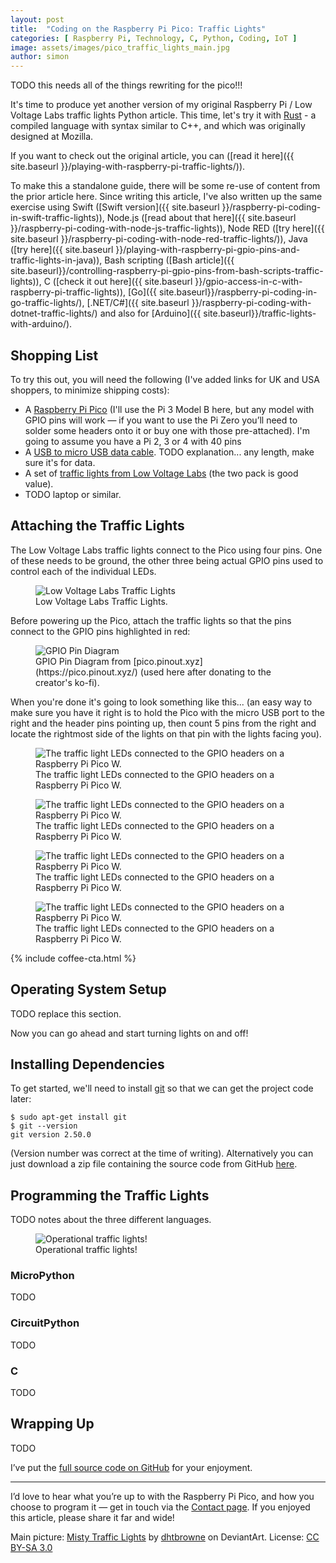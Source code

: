 ```yaml
---
layout: post
title:  "Coding on the Raspberry Pi Pico: Traffic Lights"
categories: [ Raspberry Pi, Technology, C, Python, Coding, IoT ]
image: assets/images/pico_traffic_lights_main.jpg
author: simon
---
```

TODO this needs all of the things rewriting for the pico!!!

It's time to produce yet another version of my original Raspberry Pi / Low Voltage Labs traffic lights Python article. This time, let's try it with [Rust](https://www.rust-lang.org/) - a compiled language with syntax similar to C++, and which was originally designed at Mozilla.  

If you want to check out the original article, you can ([read it here]({{ site.baseurl }}/playing-with-raspberry-pi-traffic-lights/)). 

To make this a standalone guide, there will be some re-use of content from the prior article here. Since writing this article, I've also written up the same exercise using Swift ([Swift version]({{ site.baseurl }}/raspberry-pi-coding-in-swift-traffic-lights)), Node.js ([read about that here]({{ site.baseurl }}/raspberry-pi-coding-with-node-js-traffic-lights)), Node RED ([try here]({{ site.baseurl }}/raspberry-pi-coding-with-node-red-traffic-lights/)), Java ([try here]({{ site.baseurl }}/playing-with-raspberry-pi-gpio-pins-and-traffic-lights-in-java)), Bash scripting ([Bash article]({{ site.baseurl}}/controlling-raspberry-pi-gpio-pins-from-bash-scripts-traffic-lights)), C ([check it out here]({{ site.baseurl }}/gpio-access-in-c-with-raspberry-pi-traffic-lights)), [Go]({{ site.baseurl}}/raspberry-pi-coding-in-go-traffic-lights/), [.NET/C#]({{ site.baseurl }}/raspberry-pi-coding-with-dotnet-traffic-lights/) and also for [Arduino]({{ site.baseurl}}/traffic-lights-with-arduino/).

## Shopping List

To try this out, you will need the following (I've added links for UK and USA shoppers, to minimize shipping costs):

* A [Raspberry Pi Pico](TODO) (I'll use the Pi 3 Model B here, but any model with GPIO pins will work — if you want to use the Pi Zero you’ll need to solder some headers onto it or buy one with those pre-attached). I'm going to assume you have a Pi 2, 3 or 4 with 40 pins
* A [USB to micro USB data cable](TODO). TODO explanation... any length, make sure it's for data.
* A set of [traffic lights from Low Voltage Labs](http://lowvoltagelabs.com/products/pi-traffic/) (the two pack is good value).
* TODO laptop or similar.

## Attaching the Traffic Lights

The Low Voltage Labs traffic lights connect to the Pico using four pins. One of these needs to be ground, the other three being actual GPIO pins used to control each of the individual LEDs.

<figure class="figure">
  <img src="{{ site.baseurl }}/assets/images/pico_traffic_lights_stock.jpg" class="figure-img img-fluid" alt="Low Voltage Labs Traffic Lights">
  <figcaption class="figure-caption text-center">Low Voltage Labs Traffic Lights.</figcaption>
</figure>

Before powering up the Pico, attach the traffic lights so that the pins connect to the GPIO pins highlighted in red:

<figure class="figure">
  <img src="{{ site.baseurl }}/assets/images/pico_traffic_lights_pico_pinout.png" class="figure-img img-fluid" alt="GPIO Pin Diagram">
  <figcaption class="figure-caption text-center">GPIO Pin Diagram from [pico.pinout.xyz](https://pico.pinout.xyz/) (used here after donating to the creator's ko-fi).</figcaption>
</figure>

When you're done it's going to look something like this... (an easy way to make sure you have it right is to hold the Pico with the micro USB port to the right and the header pins pointing up, then count 5 pins from the right and locate the rightmost side of the lights on that pin with the lights facing you).

<div class="slick-carousel">
    <div>
        <figure class="figure">
        <img src="{{ site.baseurl }}/assets/images/pico_traffic_lights_hardware_1.jpg" class="figure-img img-fluid" alt="The traffic light LEDs connected to the GPIO headers on a Raspberry Pi Pico W.">
        <figcaption class="figure-caption text-center">The traffic light LEDs connected to the GPIO headers on a Raspberry Pi Pico W.</figcaption>
        </figure>
    </div>
    <div>
        <figure class="figure">
        <img src="{{ site.baseurl }}/assets/images/pico_traffic_lights_hardware_2.jpg" class="figure-img img-fluid" alt="The traffic light LEDs connected to the GPIO headers on a Raspberry Pi Pico W.">
        <figcaption class="figure-caption text-center">The traffic light LEDs connected to the GPIO headers on a Raspberry Pi Pico W.</figcaption>
        </figure>
    </div>
    <div>
        <figure class="figure">
        <img src="{{ site.baseurl }}/assets/images/pico_traffic_lights_hardware_3.jpg" class="figure-img img-fluid" alt="The traffic light LEDs connected to the GPIO headers on a Raspberry Pi Pico W.">
        <figcaption class="figure-caption text-center">The traffic light LEDs connected to the GPIO headers on a Raspberry Pi Pico W.</figcaption>
        </figure>
    </div>
    <div>
        <figure class="figure">
        <img src="{{ site.baseurl }}/assets/images/pico_traffic_lights_hardware_4.jpg" class="figure-img img-fluid" alt="The traffic light LEDs connected to the GPIO headers on a Raspberry Pi Pico W.">
        <figcaption class="figure-caption text-center">The traffic light LEDs connected to the GPIO headers on a Raspberry Pi Pico W.</figcaption>
        </figure>
    </div>
</div>

{% include coffee-cta.html %}

## Operating System Setup

TODO replace this section.

Now you can go ahead and start turning lights on and off!

## Installing Dependencies

To get started, we'll need to install [git](https://git-scm.com/) so that we can get the project code later:

```
$ sudo apt-get install git
$ git --version
git version 2.50.0
```

(Version number was correct at the time of writing). Alternatively you can just download a zip file containing the source code from GitHub [here](TODO).

## Programming the Traffic Lights

TODO notes about the three different languages.

<figure class="figure">
  <img src="{{ site.baseurl }}/assets/images/pico_traffic_lights_lights_working.gif" class="figure-img img-fluid" alt="Operational traffic lights!">
  <figcaption class="figure-caption text-center">Operational traffic lights!</figcaption>
</figure>

### MicroPython

TODO

<script src="https://gist.github.com/simonprickett/17dfc46c0ee8d497ef1bd228a606608b.js"></script>

### CircuitPython

TODO

<script src="https://gist.github.com/simonprickett/fa6ffc704be7110543cb816818e54a41.js"></script>

### C

TODO

<script src="https://gist.github.com/simonprickett/e29bf25d7a5a556227221b9b6628b1f4.js"></script>

## Wrapping Up

TODO

I’ve put the [full source code on GitHub](https://github.com/simonprickett/pi-pico-traffic-lights) for your enjoyment.

---

I’d love to hear what you’re up to with the Raspberry Pi Pico, and how you choose to program it — get in touch via the [Contact page](https://simonprickett.dev/contact/). If you enjoyed this article, please share it far and wide!

Main picture: [Misty Traffic Lights](https://www.deviantart.com/dhtbrowne/art/Misty-traffic-lights-149851701) by [dhtbrowne](https://www.deviantart.com/dhtbrowne) on DeviantArt. License: [CC BY-SA 3.0](https://creativecommons.org/licenses/by-sa/3.0/)